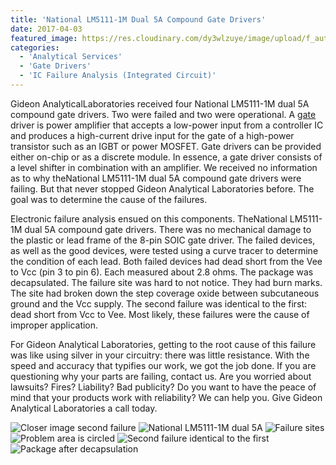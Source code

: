 ```yaml
---
title: 'National LM5111-1M Dual 5A Compound Gate Drivers'
date: 2017-04-03
featured_image: https://res.cloudinary.com/dy3wlzuye/image/upload/f_auto,c_scale,w_250/v1/GideonLabs/Closer-image-second-failure.jpg
categories:
  - 'Analytical Services'
  - 'Gate Drivers'
  - 'IC Failure Analysis (Integrated Circuit)'
---
```


Gideon AnalyticalLaboratories received four National LM5111-1M dual 5A compound gate drivers. Two were failed and two were operational. A [gate](https://en.wikipedia.org/wiki/Gate_driver) driver is power amplifier that accepts a low-power input from a controller IC and produces a high-current drive input for the gate of a high-power transistor such as an IGBT or power MOSFET. Gate drivers can be provided either on-chip or as a discrete module. In essence, a gate driver consists of a level shifter in combination with an amplifier. We received no information as to why theNational LM5111-1M dual 5A compound gate drivers were failing. But that never stopped Gideon Analytical Laboratories before. The goal was to determine the cause of the failures.

Electronic failure analysis ensued on this components. TheNational LM5111-1M dual 5A compound gate drivers. There was no mechanical damage to the plastic or lead frame of the 8-pin SOIC gate driver. The failed devices, as well as the good devices, were tested using a curve tracer to determine the condition of each lead. Both failed devices had dead short from the Vee to Vcc (pin 3 to pin 6). Each measured about 2.8 ohms. The package was decapsulated. The failure site was hard to not notice. They had burn marks. The site had broken down the step coverage oxide between subcutaneous ground and the Vcc supply. The second failure was identical to the first: dead short from Vcc to Vee. Most likely, these failures were the cause of improper application.

For Gideon Analytical Laboratories, getting to the root cause of this failure was like using silver in your circuitry: there was little resistance. With the speed and accuracy that typifies our work, we got the job done. If you are questioning why your parts are failing, contact us. Are you worried about lawsuits? Fires? Liability? Bad publicity? Do you want to have the peace of mind that your products work with reliability? We can help you. Give Gideon Analytical Laboratories a call today.

![Closer image second failure](https://res.cloudinary.com/dy3wlzuye/image/upload/f_auto,c_scale,w_300/GideonLabs/Closer-image-second-failure.jpg 'Closer image second failure')
![National LM5111-1M dual 5A](https://res.cloudinary.com/dy3wlzuye/image/upload/f_auto,c_scale,w_300/GideonLabs/National-LM5111-1M-dual-5A.jpg 'National LM5111-1M dual 5A')
![Failure sites](https://res.cloudinary.com/dy3wlzuye/image/upload/f_auto,c_scale,w_300/GideonLabs/Failure-sites.jpg 'Failure sites')
![Problem area is circled](https://res.cloudinary.com/dy3wlzuye/image/upload/f_auto,c_scale,w_300/GideonLabs/Problem-area-is-circled.jpg 'Problem area is circled')
![Second failure identical to the first](https://res.cloudinary.com/dy3wlzuye/image/upload/f_auto,c_scale,w_300/GideonLabs/Second-failure-identical-to-the-first.jpg 'Second failure identical to the first')
![Package after decapsulation](https://res.cloudinary.com/dy3wlzuye/image/upload/f_auto,c_scale,w_300/GideonLabs/Package-after-decapsulation.jpg 'Package after decapsulation')
